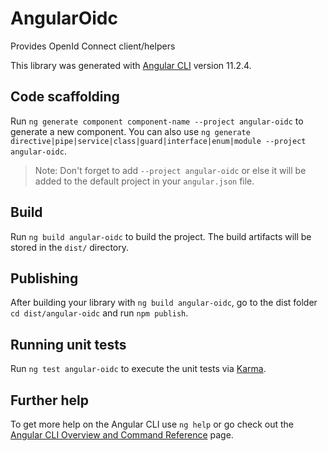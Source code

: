 # AngularOidc

Provides OpenId Connect client/helpers

This library was generated with [Angular CLI](https://github.com/angular/angular-cli) version 11.2.4.

## Code scaffolding

Run `ng generate component component-name --project angular-oidc` to generate a new component. You can also use `ng generate directive|pipe|service|class|guard|interface|enum|module --project angular-oidc`.
> Note: Don't forget to add `--project angular-oidc` or else it will be added to the default project in your `angular.json` file. 

## Build

Run `ng build angular-oidc` to build the project. The build artifacts will be stored in the `dist/` directory.

## Publishing

After building your library with `ng build angular-oidc`, go to the dist folder `cd dist/angular-oidc` and run `npm publish`.

## Running unit tests

Run `ng test angular-oidc` to execute the unit tests via [Karma](https://karma-runner.github.io).

## Further help

To get more help on the Angular CLI use `ng help` or go check out the [Angular CLI Overview and Command Reference](https://angular.io/cli) page.
